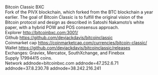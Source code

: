 Bitcoin Classic BXC 
<br>
Fork of the PIVX blockchain, which forked from the BTC blockchain a year earlier. 
The goal of Bitcoin Classic is to fulfill the original vision of the Bitcoin protocol and 
design as described in Satoshi Nakamoto’s white paper, with a hybrid POW and POS consensus approach.
<br>
Explorer http://bitcoinbxc.com:3001/
<br>
Github https://github.com/devjackdavis/bitcoinclassic
<br>
Coinmarket cap https://coinmarketcap.com/currencies/bitcoin-classic/
<br>
Wallet https://github.com/devjackdavis/bitcoinclassic/releases
<br>
Exchanges: Graviex, Mercatox, SouthXchange, and Finebox
<br>
Supply 17994415 coins.
<br>
Network
addnode=bitcoinbxc.com
addnode=47.252.6.71
addnode=37.8.230.78
addnode=38.242.216.241

 
